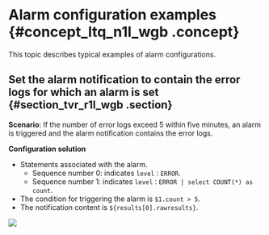 # Alarm configuration examples {#concept_ltq_n1l_wgb .concept}

This topic describes typical examples of alarm configurations.

## Set the alarm notification to contain the error logs for which an alarm is set {#section_tvr_r1l_wgb .section}

**Scenario**: If the number of error logs exceed 5 within five minutes, an alarm is triggered and the alarm notification contains the error logs.

**Configuration solution** 

-   Statements associated with the alarm.
    -   Sequence number 0: indicates `level：ERROR`.
    -   Sequence number 1: indicates `level：ERROR | select COUNT(*) as count`.
-   The condition for triggering the alarm is `$1.count > 5`.
-   The notification content is `${results[0].rawresults}`.

![](http://static-aliyun-doc.oss-cn-hangzhou.aliyuncs.com/assets/img/130326/155840698739406_en-US.png)

